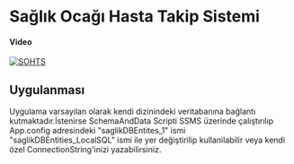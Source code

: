 # Sağlık Ocağı Hasta Takip Sistemi


#### Video
[![SOHTS](https://i.ibb.co/CwmKGCc/Ads-z.png)](https://youtu.be/WxgiwbgWD3M)


## Uygulanması

Uygulama varsayılan olarak kendi dizinindeki veritabanına bağlantı kutmaktadır.İstenirse SchemaAndData Scripti SSMS üzerinde çalıştırılıp App.config adresindeki "saglikDBEntites_1" ismi "saglikDBEntities_LocalSQL" ismi ile yer değiştirilip kullanilabilir veya kendi özel ConnectionString'inizi yazabilirsiniz.
